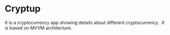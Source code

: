 # Cryptup
It is a cryptocurrency app showing details about different cryptocurrency . It is based on MVVM architecture.
